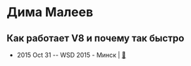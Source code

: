 # Дима Малеев

## Как работает V8 и почему так быстро
- 2015 Oct 31 -- WSD 2015 - Минск  | [:notebook:](https://wsd.events/2015/10/31/pres/v8-so-fast.pdf)  

